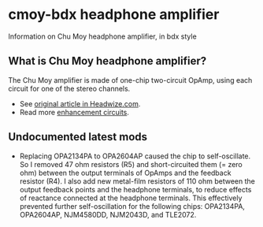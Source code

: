 # cmoy-bdx headphone amplifier

Information on Chu Moy headphone amplifier, in bdx style

## What is Chu Moy headphone amplifier?

The Chu Moy amplifier is made of one-chip two-circuit OpAmp, using each circuit for one of the stereo channels.

* See [original article in Headwize.com](http://headwize.com/?page_id=707).
* Read more [enhancement circuits](http://headwize.com/?page_id=147).

## Undocumented latest mods

* Replacing OPA2134PA to OPA2604AP caused the chip to self-oscillate. So I removed 47 ohm resistors (R5) and short-circuited them (= zero ohm) between the output terminals of OpAmps and the feedback resistor (R4).  I also add new metal-film resistors of 110 ohm between the output feedback points and the headphone terminals, to reduce effects of reactance connected at the headphone terminals.  This effectively prevented further self-oscillation for the following chips: OPA2134PA, OPA2604AP, NJM4580DD, NJM2043D, and TLE2072.

